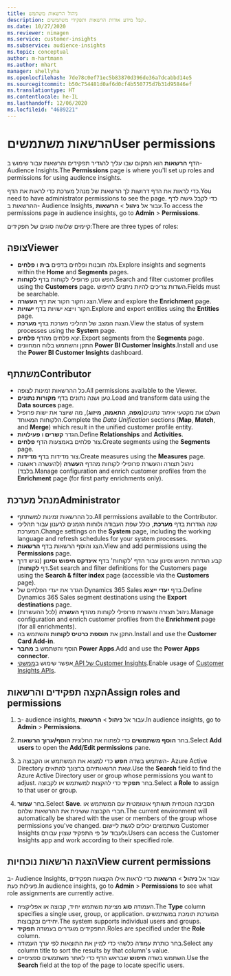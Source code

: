 ```yaml
---
title: ניהול הרשאות משתמש
description: קבל מידע אודות הרשאות ותפקידי משתמשים.
ms.date: 10/27/2020
ms.reviewer: nimagen
ms.service: customer-insights
ms.subservice: audience-insights
ms.topic: conceptual
author: m-hartmann
ms.author: mhart
manager: shellyha
ms.openlocfilehash: 7de78c0ef71ec5b83870d396de36a7dcabbd14e5
ms.sourcegitcommit: b50c754481d0af6d0cf4b550775d7b31d95846ef
ms.translationtype: HT
ms.contentlocale: he-IL
ms.lasthandoff: 12/06/2020
ms.locfileid: "4689221"
---
```

# <a name="user-permissions"></a><span data-ttu-id="02121-103">הרשאות משתמשים</span><span class="sxs-lookup"><span data-stu-id="02121-103">User permissions</span></span>

<span data-ttu-id="02121-104">הדף **הרשאות** הוא המקום שבו עליך להגדיר תפקידים והרשאות עבור שימוש ב- Audience Insights.</span><span class="sxs-lookup"><span data-stu-id="02121-104">The **Permissions** page is where you'll set up roles and permissions for using audience insights.</span></span>

<span data-ttu-id="02121-105">כדי לראות את הדף דרושות לך הרשאות של מנהל מערכת כדי לראות את הדף.</span><span class="sxs-lookup"><span data-stu-id="02121-105">You need to have administrator permissions to see the page.</span></span> <span data-ttu-id="02121-106">כדי לקבל גישה לדף ההרשאות ב- Audience Insights, עבור אל **ניהול** > **הרשאות**.</span><span class="sxs-lookup"><span data-stu-id="02121-106">To access the permissions page in audience insights, go to **Admin** > **Permissions**.</span></span>

<span data-ttu-id="02121-107">קיימים שלושה סוגים של תפקידים:</span><span class="sxs-lookup"><span data-stu-id="02121-107">There are three types of roles:</span></span>

## <a name="viewer"></a><span data-ttu-id="02121-108">צופה</span><span class="sxs-lookup"><span data-stu-id="02121-108">Viewer</span></span>

- <span data-ttu-id="02121-109">גלה תובנות ופלחים בדפים **בית** ו **פלחים**.</span><span class="sxs-lookup"><span data-stu-id="02121-109">Explore insights and segments within the **Home** and **Segments** pages.</span></span>
- <span data-ttu-id="02121-110">חפש וסנן פרופילי לקוחות בדף **לקוחות**.</span><span class="sxs-lookup"><span data-stu-id="02121-110">Search and filter customer profiles using the **Customers** page.</span></span> <span data-ttu-id="02121-111">השדות צריכים להיות ניתנים לחיפוש.</span><span class="sxs-lookup"><span data-stu-id="02121-111">Fields must be searchable.</span></span>
- <span data-ttu-id="02121-112">הצג וחקור חקור את דף **העשרה**.</span><span class="sxs-lookup"><span data-stu-id="02121-112">View and explore the **Enrichment** page.</span></span>
- <span data-ttu-id="02121-113">חקור וייצא ישויות בדף **ישויות**.</span><span class="sxs-lookup"><span data-stu-id="02121-113">Explore and export entities using the **Entities** page.</span></span>
- <span data-ttu-id="02121-114">הצגת המצב של תהליכי מערכת בדף **מערכת**.</span><span class="sxs-lookup"><span data-stu-id="02121-114">View the status of system processes  using the **System** page.</span></span>
- <span data-ttu-id="02121-115">יצא פלחים מהדף **פלחים**.</span><span class="sxs-lookup"><span data-stu-id="02121-115">Export segments from the **Segments** page.</span></span>
- <span data-ttu-id="02121-116">התקן והשתמש בלוח המחוונים **Power BI Customer Insights**.</span><span class="sxs-lookup"><span data-stu-id="02121-116">Install and use the **Power BI Customer Insights** dashboard.</span></span>

## <a name="contributor"></a><span data-ttu-id="02121-117">משתתף</span><span class="sxs-lookup"><span data-stu-id="02121-117">Contributor</span></span>

- <span data-ttu-id="02121-118">כל ההרשאות זמינות לצופה.</span><span class="sxs-lookup"><span data-stu-id="02121-118">All permissions available to the Viewer.</span></span>
- <span data-ttu-id="02121-119">טען ושנה נתונים בדף **מקורות נתונים**.</span><span class="sxs-lookup"><span data-stu-id="02121-119">Load and transform data using the **Data sources** page.</span></span>
- <span data-ttu-id="02121-120">השלם את מקטעי *איחוד נתונים*(**מפה**, **התאמה**, **מיזוג**), מה שיוצר את ישות פרופיל הלקוחות המאוחד.</span><span class="sxs-lookup"><span data-stu-id="02121-120">Complete the *Data Unification* sections (**Map**, **Match**, and **Merge**) which result in the unified customer profile entity.</span></span>
- <span data-ttu-id="02121-121">הגדר **קשרים** ו **פעילויות**.</span><span class="sxs-lookup"><span data-stu-id="02121-121">Define **Relationships** and **Activities**.</span></span>
- <span data-ttu-id="02121-122">צור פלחים באמצעות הדף **פלחים**.</span><span class="sxs-lookup"><span data-stu-id="02121-122">Create segments using the **Segments** page.</span></span>
- <span data-ttu-id="02121-123">צור מדידות בדף **מדידות**.</span><span class="sxs-lookup"><span data-stu-id="02121-123">Create measures using the **Measures** page.</span></span>
- <span data-ttu-id="02121-124">ניהול תצורה והעשרת פרופילי לקוחות מהדף **העשרה** (להעשרה ראשונה בלבד).</span><span class="sxs-lookup"><span data-stu-id="02121-124">Manage configuration and enrich customer profiles from the **Enrichment** page (for first party enrichments only).</span></span>

## <a name="administrator"></a><span data-ttu-id="02121-125">מנהל מערכת</span><span class="sxs-lookup"><span data-stu-id="02121-125">Administrator</span></span>

- <span data-ttu-id="02121-126">כל ההרשאות זמינות למשתתף.</span><span class="sxs-lookup"><span data-stu-id="02121-126">All permissions available to the Contributor.</span></span>
- <span data-ttu-id="02121-127">שנה הגדרות בדף **מערכת**, כולל שפת העבודה ולוחות הזמנים לרענון עבור תהליכי המערכת.</span><span class="sxs-lookup"><span data-stu-id="02121-127">Change settings on the **System** page, including the working language and refresh schedules for your system processes.</span></span>
- <span data-ttu-id="02121-128">הצג והוסף הרשאות בדף **הרשאות**.</span><span class="sxs-lookup"><span data-stu-id="02121-128">View and add permissions using the **Permissions** page.</span></span>
- <span data-ttu-id="02121-129">קבע הגדרות חיפוש וסינון עבור הדף 'לקוחות' בדף **אינדקס חיפוש וסינון** (נגיש דרך דף **לקוחות**).</span><span class="sxs-lookup"><span data-stu-id="02121-129">Set search and filter definitions for the Customers page using the **Search & filter index** page (accessible via the **Customers** page).</span></span>
- <span data-ttu-id="02121-130">הגדר את יעדי הפלחים של Dynamics 365 Sales בדף **יעדי ייצוא**.</span><span class="sxs-lookup"><span data-stu-id="02121-130">Define Dynamics 365 Sales segment destinations using the **Export destinations** page.</span></span>
- <span data-ttu-id="02121-131">ניהול תצורה והעשרת פרופילי לקוחות מהדף **העשרה** (לכל ההעשרות).</span><span class="sxs-lookup"><span data-stu-id="02121-131">Manage configuration and enrich customer profiles from the **Enrichment** page (for all enrichments).</span></span>
- <span data-ttu-id="02121-132">התקן את **תוספת כרטיס לקוחות** והשתמש בה.</span><span class="sxs-lookup"><span data-stu-id="02121-132">Install and use the **Customer Card Add-in**.</span></span>
- <span data-ttu-id="02121-133">הוסף והשתמש ב **מחבר Power Apps**.</span><span class="sxs-lookup"><span data-stu-id="02121-133">Add and use the **Power Apps connector**.</span></span>
- <span data-ttu-id="02121-134">אפשר שימוש ב[ממשקי API של Customer Insights](apis.md).</span><span class="sxs-lookup"><span data-stu-id="02121-134">Enable usage of [Customer Insights APIs](apis.md).</span></span>

## <a name="assign-roles-and-permissions"></a><span data-ttu-id="02121-135">הקצה תפקידים והרשאות</span><span class="sxs-lookup"><span data-stu-id="02121-135">Assign roles and permissions</span></span>

1. <span data-ttu-id="02121-136">ב- audience insights, עבור אל **ניהול** > **הרשאות**.</span><span class="sxs-lookup"><span data-stu-id="02121-136">In audience insights, go to **Admin** > **Permissions**.</span></span>

1. <span data-ttu-id="02121-137">בחר **הוסף משתמשים** כדי לפתוח את החלונית **הוסף/ערוך הרשאות**.</span><span class="sxs-lookup"><span data-stu-id="02121-137">Select **Add users** to open the **Add/Edit permissions** pane.</span></span>

1. <span data-ttu-id="02121-138">השתמש בשדה **חפש** כדי למצוא את המשתמש או הקבוצה ב- Azure Active Directory שאת הרשאותיהם ברצונך להתאים.</span><span class="sxs-lookup"><span data-stu-id="02121-138">Use the **Search** field to find the Azure Active Directory user or group whose permissions you want to adjust.</span></span> <span data-ttu-id="02121-139">בחר **תפקיד** כדי להקצות למשתמש או לקבוצה.</span><span class="sxs-lookup"><span data-stu-id="02121-139">Select a **Role** to assign to that user or group.</span></span>

1. <span data-ttu-id="02121-140">בחר **שמור**.</span><span class="sxs-lookup"><span data-stu-id="02121-140">Select **Save**.</span></span> <span data-ttu-id="02121-141">הסביבה הנוכחית תשותף אוטומטית עם המשתמש או חברי הקבוצה ששינית את ההרשאות שלהם.</span><span class="sxs-lookup"><span data-stu-id="02121-141">The current environment will automatically be shared with the user or members of the group whose permissions you've changed.</span></span> <span data-ttu-id="02121-142">משתמשים יכולים לגשת ליישום Customer Insights ולעבוד על פי התפקיד שצוין עבורם.</span><span class="sxs-lookup"><span data-stu-id="02121-142">Users can access the Customer Insights app and work according to their specified role.</span></span>

## <a name="view-current-permissions"></a><span data-ttu-id="02121-143">הצגת הרשאות נוכחיות</span><span class="sxs-lookup"><span data-stu-id="02121-143">View current permissions</span></span>

<span data-ttu-id="02121-144">ב- Audience Insights, עבור אל **ניהול** > **הרשאות** כדי לראות אילו הקצאות תפקידים פעילות כעת.</span><span class="sxs-lookup"><span data-stu-id="02121-144">In audience insights, go to **Admin** > **Permissions** to see what role assignments are currently active.</span></span>

- <span data-ttu-id="02121-145">העמודה **סוג** מציינת משתמש יחיד, קבוצה או אפליקציה.</span><span class="sxs-lookup"><span data-stu-id="02121-145">The **Type** column specifies a single user, group, or application.</span></span> <span data-ttu-id="02121-146">המערכת תומכת במשתמשים יחידים ובקבוצות.</span><span class="sxs-lookup"><span data-stu-id="02121-146">The system supports individual users and groups.</span></span>
- <span data-ttu-id="02121-147">התפקידים מוגדרים בעמודה **תפקיד**.</span><span class="sxs-lookup"><span data-stu-id="02121-147">Roles are specified under the **Role** column.</span></span>
- <span data-ttu-id="02121-148">בחר כותרת עמודה כלשהי כדי למיין את התוצאות לפי ערך העמודה.</span><span class="sxs-lookup"><span data-stu-id="02121-148">Select any column title to sort the results by that column's value.</span></span>
- <span data-ttu-id="02121-149">השתמש בשדה **חיפוש** שבראש הדף כדי לאתר משתמשים ספציפיים.</span><span class="sxs-lookup"><span data-stu-id="02121-149">Use the **Search** field at the top of the page to locate specific users.</span></span>
